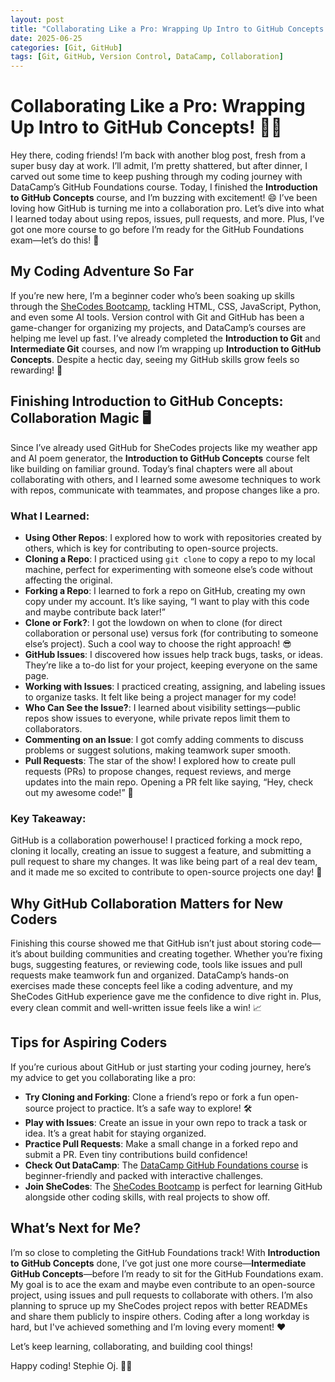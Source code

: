 ```yaml
---
layout: post
title: "Collaborating Like a Pro: Wrapping Up Intro to GitHub Concepts! "
date: 2025-06-25
categories: [Git, GitHub]
tags: [Git, GitHub, Version Control, DataCamp, Collaboration]
---
```


# Collaborating Like a Pro: Wrapping Up Intro to GitHub Concepts! 🐙✨

Hey there, coding friends! I’m back with another blog post, fresh from a super busy day at work. I’ll admit, I’m pretty shattered, but after dinner, I carved out some time to keep pushing through my coding journey with DataCamp’s GitHub Foundations course. Today, I finished the **Introduction to GitHub Concepts** course, and I’m buzzing with excitement! 😄 I’ve been loving how GitHub is turning me into a collaboration pro. Let’s dive into what I learned today about using repos, issues, pull requests, and more. Plus, I’ve got one more course to go before I’m ready for the GitHub Foundations exam—let’s do this! 🚀

## My Coding Adventure So Far

If you’re new here, I’m a beginner coder who’s been soaking up skills through the [SheCodes Bootcamp](https://www.shecodes.io/workshops#features), tackling HTML, CSS, JavaScript, Python, and even some AI tools. Version control with Git and GitHub has been a game-changer for organizing my projects, and DataCamp’s courses are helping me level up fast. I’ve already completed the **Introduction to Git** and **Intermediate Git** courses, and now I’m wrapping up **Introduction to GitHub Concepts**. Despite a hectic day, seeing my GitHub skills grow feels so rewarding! 🐍

## Finishing Introduction to GitHub Concepts: Collaboration Magic 🖥️

Since I’ve already used GitHub for SheCodes projects like my weather app and AI poem generator, the **Introduction to GitHub Concepts** course felt like building on familiar ground. Today’s final chapters were all about collaborating with others, and I learned some awesome techniques to work with repos, communicate with teammates, and propose changes like a pro.

### What I Learned:
- **Using Other Repos**: I explored how to work with repositories created by others, which is key for contributing to open-source projects.
- **Cloning a Repo**: I practiced using `git clone` to copy a repo to my local machine, perfect for experimenting with someone else’s code without affecting the original.
- **Forking a Repo**: I learned to fork a repo on GitHub, creating my own copy under my account. It’s like saying, “I want to play with this code and maybe contribute back later!”
- **Clone or Fork?**: I got the lowdown on when to clone (for direct collaboration or personal use) versus fork (for contributing to someone else’s project). Such a cool way to choose the right approach! 😎
- **GitHub Issues**: I discovered how issues help track bugs, tasks, or ideas. They’re like a to-do list for your project, keeping everyone on the same page.
- **Working with Issues**: I practiced creating, assigning, and labeling issues to organize tasks. It felt like being a project manager for my code!
- **Who Can See the Issue?**: I learned about visibility settings—public repos show issues to everyone, while private repos limit them to collaborators.
- **Commenting on an Issue**: I got comfy adding comments to discuss problems or suggest solutions, making teamwork super smooth.
- **Pull Requests**: The star of the show! I explored how to create pull requests (PRs) to propose changes, request reviews, and merge updates into the main repo. Opening a PR felt like saying, “Hey, check out my awesome code!” 🙌

### Key Takeaway:
GitHub is a collaboration powerhouse! I practiced forking a mock repo, cloning it locally, creating an issue to suggest a feature, and submitting a pull request to share my changes. It was like being part of a real dev team, and it made me so excited to contribute to open-source projects one day! 🌟

## Why GitHub Collaboration Matters for New Coders

Finishing this course showed me that GitHub isn’t just about storing code—it’s about building communities and creating together. Whether you’re fixing bugs, suggesting features, or reviewing code, tools like issues and pull requests make teamwork fun and organized. DataCamp’s hands-on exercises made these concepts feel like a coding adventure, and my SheCodes GitHub experience gave me the confidence to dive right in. Plus, every clean commit and well-written issue feels like a win! 📈

## Tips for Aspiring Coders

If you’re curious about GitHub or just starting your coding journey, here’s my advice to get you collaborating like a pro:
- **Try Cloning and Forking**: Clone a friend’s repo or fork a fun open-source project to practice. It’s a safe way to explore! 🛠️
- **Play with Issues**: Create an issue in your own repo to track a task or idea. It’s a great habit for staying organized.
- **Practice Pull Requests**: Make a small change in a forked repo and submit a PR. Even tiny contributions build confidence!
- **Check Out DataCamp**: The [DataCamp GitHub Foundations course](https://www.datacamp.com/) is beginner-friendly and packed with interactive challenges.
- **Join SheCodes**: The [SheCodes Bootcamp](https://www.shecodes.io/workshops#features) is perfect for learning GitHub alongside other coding skills, with real projects to show off.

## What’s Next for Me?

I’m so close to completing the GitHub Foundations track! With **Introduction to GitHub Concepts** done, I’ve got just one more course—**Intermediate GitHub Concepts**—before I’m ready to sit for the GitHub Foundations exam. My goal is to ace the exam and maybe even contribute to an open-source project, using issues and pull requests to collaborate with others. I’m also planning to spruce up my SheCodes project repos with better READMEs and share them publicly to inspire others. Coding after a long workday is hard, but I've achieved something and I’m loving every moment! ❤️

 Let’s keep learning, collaborating, and building cool things! 

Happy coding! Stephie Oj. 🐙💖
